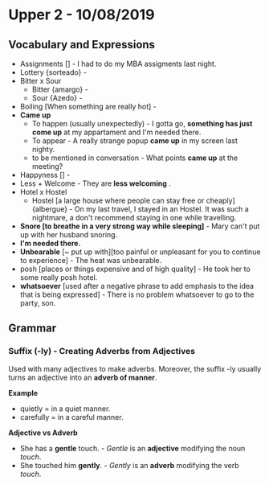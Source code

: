 # Upper 2 - 10/08/2019

## Vocabulary and Expressions 

* Assignments [] -  I had to do my MBA assigments last night.
* Lottery {sorteado} - 
* Bitter x Sour
	* Bitter {amargo} - 
	* Sour {Azedo} -
* Boiling [When something are really hot] - 
* **Came up**
	* To happen (usually unexpectedly) - I gotta go, **something has just come up** at my appartament and I'm needed there. 
	* To appear - A really strange popup **came up** in my screen last nighty.
	* to be mentioned in conversation - What points **came up** at the meeting?
* Happyness [] - 
* Less + Welcome - They are **less welcoming** .
* Hotel x Hostel
	* Hostel [a large house where people can stay free or cheaply] {albergue} -  On my last travel, I stayed in an Hostel. It was such a nightmare, a don't recommend staying in one while travelling.
* **Snore [to breathe in a very strong way while sleeping]** - Mary can't put up with her husband snoring.
* **I'm needed there.**
* **Unbearable** [~ put up with][too painful or unpleasant for you to continue to experience] - The heat was unbearable.
*  posh [places or things expensive and of high quality] - He took her to some really posh hotel.
* **whatsoever** [used after a negative phrase to add emphasis to the idea that is being expressed] - There is no problem whatsoever to go to the party, son.

## Grammar

### Suffix (-ly) -  Creating Adverbs from Adjectives 
Used with many adjectives to make adverbs. Moreover, the suffix -ly usually turns an adjective into an **adverb of  manner**.

**Example**
 - quietly = in a quiet manner.   
 - carefully = in a careful manner.
 
 **Adjective vs Adverb**
 - She has a **gentle** touch. - _Gentle_ is an **adjective** modifying the noun
   _touch_.
 - She touched him **gently**. - _Gently_ is an **adverb** modifying the verb
   _touch_.

